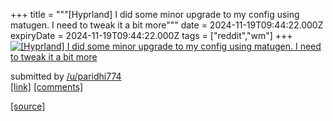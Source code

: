 +++
title = """[Hyprland] I did some minor upgrade to my config using matugen. I need to tweak it a bit more"""
date = 2024-11-19T09:44:22.000Z
expiryDate = 2024-11-19T09:44:22.000Z
tags = ["reddit","wm"]
+++
[![[Hyprland] I did some minor upgrade to my config using matugen. I need to tweak it a bit more ](https://b.thumbs.redditmedia.com/gQ16KGo4fr10LhQsRrzpvTQwi-TpNQFUmCLo8fisJRQ.jpg "[Hyprland] I did some minor upgrade to my config using matugen. I need to tweak it a bit more ")](https://www.reddit.com/r/unixporn/comments/1gutjjg/hyprland_i_did_some_minor_upgrade_to_my_config/)

submitted by [/u/paridhi774](https://www.reddit.com/user/paridhi774)  
[\[link\]](https://www.reddit.com/gallery/1gutjjg) [\[comments\]](https://www.reddit.com/r/unixporn/comments/1gutjjg/hyprland_i_did_some_minor_upgrade_to_my_config/)

[[source]](https://www.reddit.com/r/unixporn/comments/1gutjjg/hyprland_i_did_some_minor_upgrade_to_my_config/)
